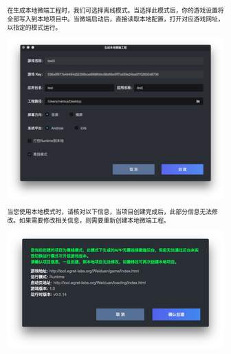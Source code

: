 在生成本地微端工程时，我们可选择离线模式。当选择此模式后，你的游戏设置将全部写入到本地项目中。当微端启动后，直接读取本地配置，打开对应游戏网址，以指定的模式运行。

![](1.png)

当您使用本地模式时，请核对以下信息，当项目创建完成后，此部分信息无法修改。如果需要修改相关信息，则需要重新创建本地微端工程。

![](2.png)
